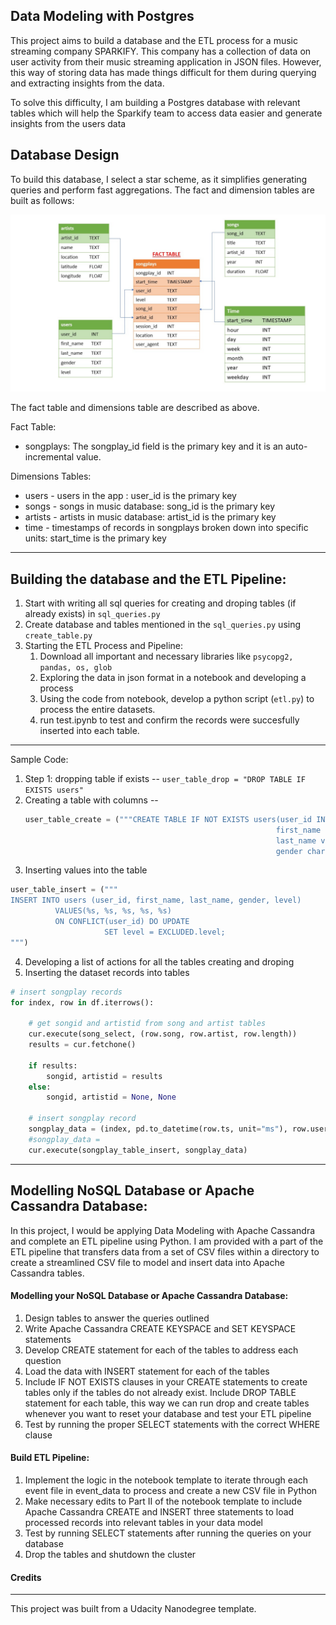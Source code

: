 Data Modeling with Postgres
---
This project aims to build a database and the ETL process for a music streaming company SPARKIFY. This company has a collection of data on user activity from their music streaming application in JSON files. However, this way of storing data has made things difficult for them during querying and extracting insights from the data.

To solve this difficulty, I am building a Postgres database with relevant tables which will help the Sparkify team to access data easier and generate insights from the users data 

Database Design
----
To build this database, I select a star scheme, as it simplifies generating queries and perform fast aggregations. The fact and dimension tables are built as follows:

![Fact Table - Dimension Table](Slide1.jfif)

The fact table and dimensions table are described as above.

Fact Table:
   * songplays: The songplay_id field is the primary key and it is an auto-incremental value.
    
Dimensions Tables:
   * users - users in the app : user_id is the primary key 
   * songs - songs in music database: song_id is the primary key
   * artists - artists in music database: artist_id is the primary key
   * time - timestamps of records in songplays broken down into specific units: start_time is the primary key
    
------------------------
Building the database and the ETL Pipeline:
---
1. Start with writing all sql queries for creating and droping tables (if already exists) in `sql_queries.py`
2. Create database and tables mentioned in the `sql_queries.py` using `create_table.py`
3. Starting the ETL Process and Pipeline:
    1. Download all important and necessary libraries like ```psycopg2, pandas, os, glob``` 
    2. Exploring the data in json format in a notebook and developing a process
    3. Using the code from notebook, develop a python script (`etl.py`) to process the entire datasets.
    4. run test.ipynb to test and confirm the records were succesfully inserted into each table.
    
------------------------
Sample Code:
1. Step 1: dropping table if exists -- ``` user_table_drop = "DROP TABLE IF EXISTS users" ```
2. Creating a table with columns -- 
    ~~~ python
    user_table_create = ("""CREATE TABLE IF NOT EXISTS users(user_id INT PRIMARY KEY, 
                                                            first_name varchar, 
                                                            last_name varchar, 
                                                            gender char(1), level varchar)""")
    ~~~
3. Inserting values into the table 
  ~~~ python
  user_table_insert = ("""
  INSERT INTO users (user_id, first_name, last_name, gender, level)
            VALUES(%s, %s, %s, %s, %s)
            ON CONFLICT(user_id) DO UPDATE
                       SET level = EXCLUDED.level;
  """)
  ~~~ 
            
4. Developing a list of actions for all the tables creating and droping
5. Inserting the dataset records into tables
  ```python
  # insert songplay records
  for index, row in df.iterrows():

      # get songid and artistid from song and artist tables
      cur.execute(song_select, (row.song, row.artist, row.length))
      results = cur.fetchone()

      if results:
          songid, artistid = results
      else:
          songid, artistid = None, None

      # insert songplay record
      songplay_data = (index, pd.to_datetime(row.ts, unit="ms"), row.userId, row.level, songid, artistid, row.itemInSession, row.location, row.userAgent)
      #songplay_data = 
      cur.execute(songplay_table_insert, songplay_data)      
  ```


----
## Modelling NoSQL Database or Apache Cassandra Database:
In this project, I would be applying Data Modeling with Apache Cassandra and complete an ETL pipeline using Python. I am provided with a part of the ETL pipeline that transfers data from a set of CSV files within a directory to create a streamlined CSV file to model and insert data into Apache Cassandra tables.

#### Modelling your NoSQL Database or Apache Cassandra Database:
1. Design tables to answer the queries outlined
2. Write Apache Cassandra CREATE KEYSPACE and SET KEYSPACE statements
3. Develop CREATE statement for each of the tables to address each question
4. Load the data with INSERT statement for each of the tables
5. Include IF NOT EXISTS clauses in your CREATE statements to create tables only if the tables do not already exist. Include DROP TABLE statement for each table, this way we can run drop and create tables whenever you want to reset your database and test your ETL pipeline
6. Test by running the proper SELECT statements with the correct WHERE clause

#### Build ETL Pipeline:
1. Implement the logic in the notebook template to iterate through each event file in event_data to process and create a new CSV file in Python
2. Make necessary edits to Part II of the notebook template to include Apache Cassandra CREATE and INSERT three statements to load processed records into relevant tables in your data model
3. Test by running SELECT statements after running the queries on your database
4. Drop the tables and shutdown the cluster


#### Credits
---
This project was built from a Udacity Nanodegree template.
